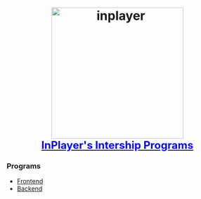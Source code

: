 <h1 align="center">
  <a target="_blank" href="https://inplayer-org.github.io/inplayer-ui/">
    <img src="https://assets.inplayer.com/images/inplayer-256.png" alt="inplayer" title="InPlayer" width="300">
    <br />
    <span style="font-size: 1.5rem; color: blue">InPlayer's Intership Programs</span>
  </a>
</h1>

### Programs
- [Frontend](https://github.com/inplayer-org/inplayer-intership/blob/master/frontend.md)
- [Backend](https://github.com/inplayer-org/inplayer-intership/blob/master/backend.md)
